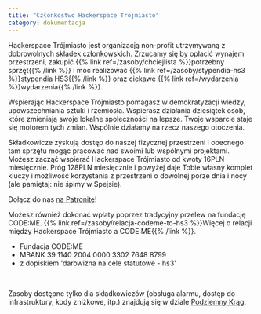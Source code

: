 ```yaml
---
title: "Członkostwo Hackerspace Trójmiasto"
category: dokumentacja
---
```


Hackerspace Trójmiasto jest organizacją non-profit utrzymywaną z dobrowolnych składek członkowskich. Zrzucamy się by opłacić wynajem przestrzeni, zakupić {{% link ref=/zasoby/chciejlista %}}potrzebny sprzęt{{% /link %}} i móc realizować {{% link ref=/zasoby/stypendia-hs3 %}}stypendia HS3{{% /link %}} oraz ciekawe {{% link ref=/wydarzenia %}}wydarzenia{{% /link %}}.

Wspierając Hackerspace Trójmiasto pomagasz w demokratyzacji wiedzy, upowszechniania sztuki i rzemiosła. Wspierasz działania dziesiątek osób, które zmieniają swoje lokalne społeczności na lepsze. Twoje wsparcie staje się motorem tych zmian. Wspólnie działamy na rzecz naszego otoczenia.

Składkowicze zyskują dostęp do naszej fizycznej przestrzeni i obecnego tam sprzętu mogąc pracować nad swoimi lub wspólnymi projektami. Możesz zacząć wspierać Hackerspace Trójmiasto od kwoty 16PLN miesięcznie. Próg 128PLN miesięcznie i powyżej daje Tobie własny komplet kluczy i możliwość korzystania z przestrzeni o dowolnej porze dnia i nocy (ale pamiętaj: nie śpimy w Spejsie).

Dołącz do nas [na Patronite](https://patronite.pl/hs3)!

Możesz również dokonać wpłaty poprzez tradycyjny przelew na fundację CODE:ME. {{% link ref=/zasoby/relacja-codeme-to-hs3 %}}Więcej o relacji między Hackerspace Trójmiasto a CODE:ME{{% /link %}}.

- Fundacja CODE:ME
- MBANK 39 1140 2004 0000 3302 7648 8799
- z dopiskiem 'darowizna na cele statutowe - hs3'

&nbsp;

Zasoby dostępne tylko dla składkowiczów (obsługa alarmu, dostęp do infrastruktury, kody zniżkowe, itp.) znajdują się w dziale [Podziemny Krąg](https://github.com/hs3city/podziemny_krag).
